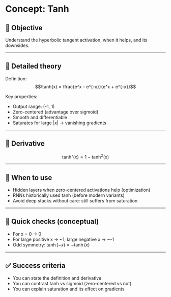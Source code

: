 # Concept: Tanh

## 🎯 Objective
Understand the hyperbolic tangent activation, when it helps, and its downsides.

---

## 📖 Detailed theory

Definition:
$$\tanh(x) = \frac{e^x - e^{-x}}{e^x + e^{-x}}$$

Key properties:
- Output range: (-1, 1)
- Zero-centered (advantage over sigmoid)
- Smooth and differentiable
- Saturates for large |x| → vanishing gradients

---

## 🧮 Derivative
$$\tanh'(x) = 1 - \tanh^2(x)$$

---

## 🤔 When to use
- Hidden layers when zero-centered activations help (optimization)
- RNNs historically used tanh (before modern variants)
- Avoid deep stacks without care: still suffers from saturation

---

## 🧪 Quick checks (conceptual)
- For x = 0 → 0
- For large positive x → ~1; large negative x → ~-1
- Odd symmetry: $\tanh(-x) = -\tanh(x)$

---

## ✅ Success criteria
- You can state the definition and derivative
- You can contrast tanh vs sigmoid (zero-centered vs not)
- You can explain saturation and its effect on gradients
